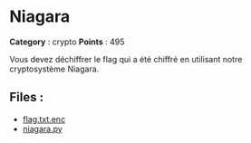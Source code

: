 # Niagara

**Category** : crypto
**Points** : 495

Vous devez déchiffrer le flag qui a été chiffré en utilisant notre cryptosystème Niagara.


## Files : 
 - [flag.txt.enc](./flag.txt.enc)
 - [niagara.py](./niagara.py)


